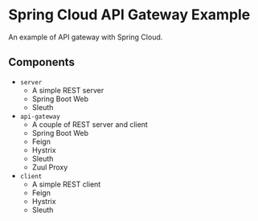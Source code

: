 # Spring Cloud API Gateway Example

An example of API gateway with Spring Cloud.


## Components

- `server`
  - A simple REST server
  - Spring Boot Web
  - Sleuth
- `api-gateway`
  - A couple of REST server and client
  - Spring Boot Web
  - Feign
  - Hystrix
  - Sleuth
  - Zuul Proxy
- `client`
  - A simple REST client
  - Feign
  - Hystrix
  - Sleuth
